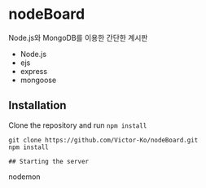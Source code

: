 # nodeBoard

Node.js와 MongoDB를 이용한 간단한 계시판

+ Node.js
+ ejs
+ express
+ mongoose

## Installation

Clone the repository and run `npm install`

```
git clone https://github.com/Victor-Ko/nodeBoard.git
npm install

## Starting the server

```
nodemon
